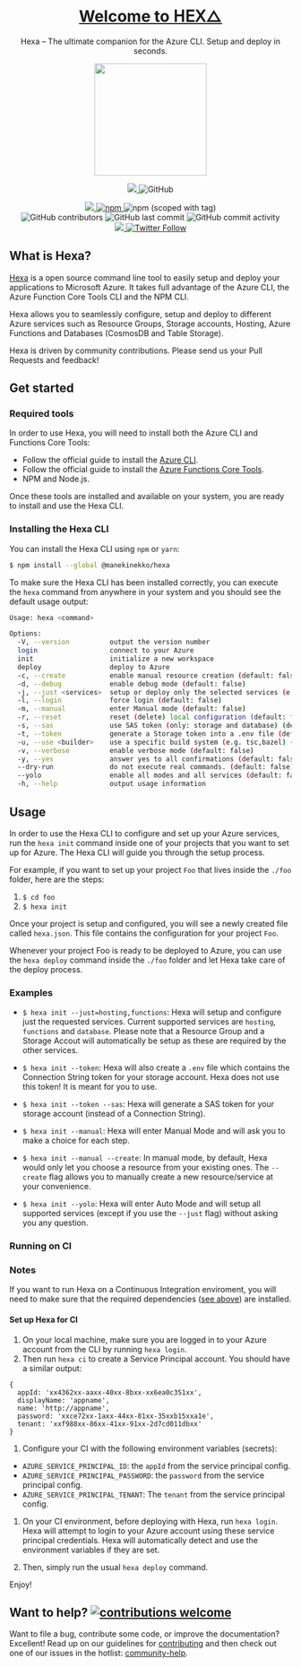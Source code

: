 <h1 align="center">
  <a href="https://www.hexa.run">Welcome to 𝖧𝖤𝖷△</a>
</h1>

<p align="center">Hexa – The ultimate companion for the Azure CLI. Setup and deploy in seconds.</p>
<p align="center">
  <img width="200" align="center" src="https://raw.githubusercontent.com/manekinekko/hexa/master/docs/hexa-title.png"/>
</p>

<p align="center" >
   <a href="https://www.hexa.run">
    <img src="https://img.shields.io/website-up-down-5abdca-ff69b4/http/shields.io.svg?label=hexa.run"/>
  </a>
  
  <img alt="GitHub" src="https://img.shields.io/github/license/manekinekko/hexa">
</p>

<p align="center" >
  
  <a href="https://github.com/manekinekko/hexa/issues">
    <img src="http://isitmaintained.com/badge/resolution/manekinekko/hexa.svg"/>
  </a>

  <a href="https://www.npmjs.com/package/@manekinekko/hexa">
    <img alt="npm" src="https://img.shields.io/npm/dm/@manekinekko/hexa?color=%235abdca">
  </a>
 
  <img alt="npm (scoped with tag)" src="https://img.shields.io/npm/v/@manekinekko/hexa/latest?color=5abdca">
  
  <br/>
  
  <img alt="GitHub contributors" src="https://img.shields.io/github/contributors/manekinekko/hexa?color=5abdca">
  <img alt="GitHub last commit" src="https://img.shields.io/github/last-commit/manekinekko/hexa?color=5abdca">
  <img alt="GitHub commit activity" src="https://img.shields.io/github/commit-activity/w/manekinekko/hexa?color=5abdca">
  <br/>
  
  <a href="https://twitter.com/manekinekko">
    <img src="https://img.shields.io/badge/say-thanks-ff69b4.svg"/>
  </a>

  <a href="https://twitter.com/manekinekko">  
    <img alt="Twitter Follow" src="https://img.shields.io/twitter/follow/manekinekko?style=social">
  </a>
  
</p>

## What is Hexa?

[Hexa](https://www.hexa.run) is a open source command line tool to easily setup and deploy your applications to Microsoft Azure. It takes full advantage of the Azure CLI, the Azure Function Core Tools CLI and the NPM CLI.

Hexa allows you to seamlessly configure, setup and deploy to different Azure services such as Resource Groups, Storage accounts, Hosting, Azure Functions and Databases (CosmosDB and Table Storage).

Hexa is driven by community contributions. Please send us your Pull Requests and feedback!

## Get started

### Required tools

In order to use Hexa, you will need to install both the Azure CLI and Functions Core Tools:
- Follow the official guide to install the [Azure CLI](http://bit.ly/2mgwpYr).
- Follow the official guide to install the [Azure Functions Core Tools](http://bit.ly/2ow8C7y).
- NPM and Node.js.

Once these tools are installed and available on your system, you are ready to install and use the Hexa CLI.

### Installing the Hexa CLI

You can install the Hexa CLI using `npm` or `yarn`:

```bash
$ npm install --global @manekinekko/hexa
```

To make sure the Hexa CLI has been installed correctly, you can execute the `hexa` command from anywhere in your system and you should see the default usage output:

```bash
Usage: hexa <command>

Options:
  -V, --version          output the version number
  login                  connect to your Azure
  init                   initialize a new workspace
  deploy                 deploy to Azure
  -c, --create           enable manual resource creation (default: false)
  -d, --debug            enable debug mode (default: false)
  -j, --just <services>  setup or deploy only the selected services (e.g. --just functions,hosting) (default: false)
  -l, --login            force login (default: false)
  -m, --manual           enter Manual mode (default: false)
  -r, --reset            reset (delete) local configuration (default: false)
  -s, --sas              use SAS token (only: storage and database) (default: false)
  -t, --token            generate a Storage token into a .env file (default: false)
  -u, --use <builder>    use a specific build system (e.g. tsc,bazel) (default: "tsc")
  -v, --verbose          enable verbose mode (default: false)
  -y, --yes              answer yes to all confirmations (default: false)
  --dry-run              do not execute real commands. (default: false)
  --yolo                 enable all modes and all services (default: false)
  -h, --help             output usage information
```

## Usage

In order to use the Hexa CLI to configure and set up your Azure services, run the `hexa init` command inside one of your projects that you want to set up for Azure. The Hexa CLI will guide you through the setup process.

For example, if you want to set up your project `Foo` that lives inside the `./foo` folder, here are the steps:

1. `$ cd foo`
1. `$ hexa init`

Once your project is setup and configured, you will see a newly created file called `hexa.json`. This file contains the configuration for your project `Foo`. 

Whenever your project Foo is ready to be deployed to Azure, you can use the `hexa deploy` command inside the `./foo` folder and let Hexa take care of the deploy process.

### Examples

- `$ hexa init --just=hosting,functions`: Hexa will setup and configure just the requested services. Current supported services are `hosting`, `functions` and `database`. Please note that a Resource Group and a Storage Accout will automatically be setup as these are required by the other services.

- `$ hexa init --token`: Hexa will also create a `.env` file which contains the Connection String token for your storage account. Hexa does not use this token! It is meant for you to use.

- `$ hexa init --token --sas`: Hexa will generate a SAS token for your storage account (instead of a Connection String).

- `$ hexa init --manual`: Hexa will enter Manual Mode and will ask you to make a choice for each step.

- `$ hexa init --manual --create`: In manual mode, by default, Hexa would only let you choose a resource from your existing ones. The `--create` flag allows you to manually create a new resource/service at your convenience.

- `$ hexa init --yolo`: Hexa will enter Auto Mode and will setup all supported services (except if you use the `--just` flag) without asking you any question.

### Running on CI

### Notes

If you want to run Hexa on a Continuous Integration enviroment, you will need to make sure that the required dependencies ([see above](#Required-tools)) are installed.

#### Set up Hexa for CI

1. On your local machine, make sure you are logged in to your Azure account from the CLI by running `hexa login`.
1. Then run `hexa ci` to create a Service Principal account. You should have a similar output:

```
{
  appId: 'xx4362xx-aaxx-40xx-8bxx-xx6ea0c351xx',
  displayName: 'appname',
  name: 'http://appname',
  password: 'xxce72xx-1axx-44xx-81xx-35xxb15xxa1e',
  tenant: 'xxf988xx-86xx-41xx-91xx-2d7cd011dbxx'
}
```

1. Configure your CI with the following environment variables (secrets):
  - `AZURE_SERVICE_PRINCIPAL_ID`: the `appId` from the service principal config.
  - `AZURE_SERVICE_PRINCIPAL_PASSWORD`: the `password` from the service principal config.
  - `AZURE_SERVICE_PRINCIPAL_TENANT`: The `tenant` from the service principal config.

1. On your CI environment, before deploying with Hexa, run `hexa login`. Hexa will attempt to login to your Azure account using these service principal credentials. Hexa will automatically detect and use the environment variables if they are set.

1. Then, simply run the usual `hexa deploy` command.

Enjoy!

## Want to help? [![contributions welcome](https://img.shields.io/badge/contributions-welcome-brightgreen.svg?style=flat)](https://github.com/manekinekko/hexa/issues)
Want to file a bug, contribute some code, or improve the documentation? Excellent! Read up on our guidelines for [contributing](https://github.com/manekinekko/hexa/blob/master/CONTRIBUTING.md) and then check out one of our issues in the hotlist: [community-help](https://github.com/manekinekko/hexa/issues).
